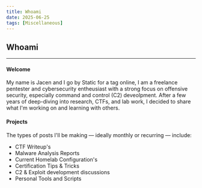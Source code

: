 ```yaml
---
title: Whoami
date: 2025-06-25
tags: [Miscellaneous]
---
```


## Whoami

-----

#### Welcome

  My name is Jacen and I go by Static for a tag online, I am a freelance pentester and cybersecurity entheusiast with a strong focus on offensive security, especially command and control (C2) deveolpment. After a few years of deep-diving into research, CTFs, and lab work, I decided to share what I'm working on and learning with others.

#### Projects

The types of posts I'll be making — ideally monthly or recurring — include:

- CTF Writeup's
- Malware Analysis Reports
- Current Homelab Configuration's
- Certification Tips & Tricks
- C2 & Exploit development discussions
- Personal Tools and Scripts
